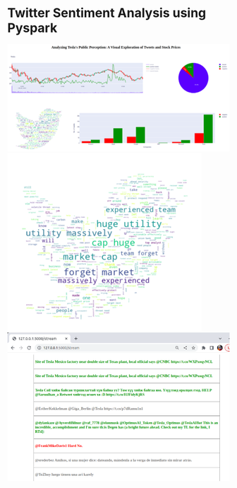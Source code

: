 # Twitter Sentiment Analysis using Pyspark

![plots](https://github.com/tathagatsathe/twitter-pyspark/blob/main/images/plots.png)
![wordcloud](https://github.com/tathagatsathe/twitter-pyspark/blob/main/images/wordcloud.png)
![stream](https://github.com/tathagatsathe/twitter-pyspark/blob/main/images/stream.png)
